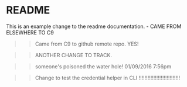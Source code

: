 # README #
This is an example change to the readme documentation. - CAME FROM ELSEWHERE TO C9

>> Came from C9 to github remote repo. YES!

>> ANOTHER CHANGE TO TRACK.

>>someone's poisoned the water hole! 01/09/2016 7:56pm

>> Change to test the credential helper in CLI !!!!!!!!!!!!!!!!!!!!!!!!!!!!
